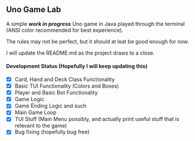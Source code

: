 ## Uno Game Lab
A simple ***work in progress*** Uno game in Java played through the terminal (ANSI color recommended for best experience).

The rules may not be perfect, but it should at leat be good enough for now.

I will update the README.md as the project draws to a close.

#### Development Status (Hopefully I will keep updating this)
- [x] Card, Hand and Deck Class Functionality
- [x] Basic TUI Functionality (Colors and Boxes)
- [x] Player and Basic Bot Functionality
- [x] Game Logic
- [x] Game Ending Logic and such
- [x] Main Game Loop
- [x] TUI Stuff (Main Menu possibly, and actually print useful stuff that is relevant to the game)
- [x] Bug fixing (hopefully bug free)
